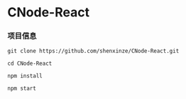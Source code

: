 # CNode-React
### 项目信息
```
git clone https://github.com/shenxinze/CNode-React.git

cd CNode-React

npm install 

npm start 
```